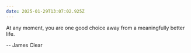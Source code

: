 ```yaml
---
date: 2025-01-29T13:07:02.925Z
---
```


At any moment, you are one good choice away from a meaningfully better life.

-- James Clear